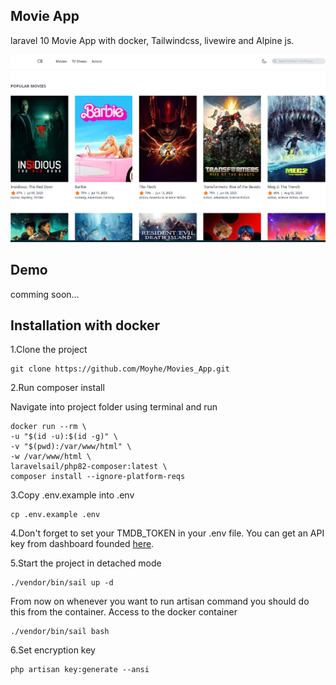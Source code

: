 ## Movie App 

laravel 10 Movie App  with docker, Tailwindcss, livewire and Alpine js.

![My logo](public/images/2023-08-07_03-17.png)

## Demo

   comming soon...

## Installation with docker

1.Clone the project

    git clone https://github.com/Moyhe/Movies_App.git

2.Run composer install

Navigate into project folder using terminal and run

    docker run --rm \
    -u "$(id -u):$(id -g)" \
    -v "$(pwd):/var/www/html" \
    -w /var/www/html \
    laravelsail/php82-composer:latest \
    composer install --ignore-platform-reqs

3.Copy .env.example into .env

    cp .env.example .env


4.Don't forget to set your TMDB_TOKEN in your .env file. You can get an API key from dashboard  founded [here](https://www.themoviedb.org/).


5.Start the project in detached mode

    ./vendor/bin/sail up -d

From now on whenever you want to run artisan command you should do this from the container.
Access to the docker container

    ./vendor/bin/sail bash

6.Set encryption key

    php artisan key:generate --ansi





